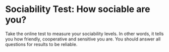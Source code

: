 # Sociability Test: How sociable are you?
Take the online test to measure your sociability levels. In other words, it tells you how friendly, cooperative and sensitive you are. 
You should answer all questions for results to be reliable. 
